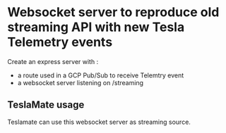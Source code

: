 # Websocket server to reproduce old streaming API with new Tesla Telemetry events

Create an express server with : 
- a route used in a GCP Pub/Sub to receive Telemtry event
- a websocket server listening on /streaming

## TeslaMate usage

Teslamate can use this websocket server as streaming source.

